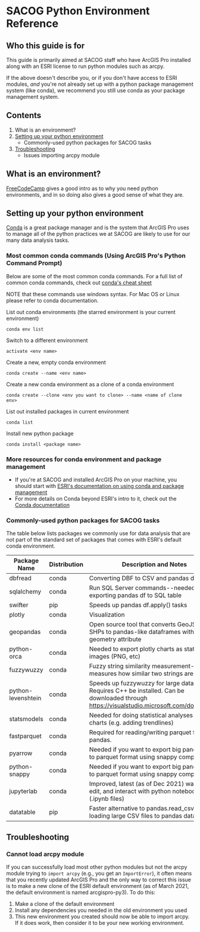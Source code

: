 # SACOG Python Environment Reference



## Who this guide is for

This guide is primarily aimed at SACOG staff who have ArcGIS Pro installed along with an ESRI license to run python modules such as arcpy.

If the above doesn't describe you, or if you don't have access to ESRI modules, *and* you're not already set up with a python package management system (like conda), we recommend you still use conda as your package management system.

## Contents

1. What is an environment?
2. [Setting up your python environment](#Setting-up-your-python-environment)
    * Commonly-used python packages for SACOG tasks
3. [Troubleshooting](#Troubleshooting)
    * Issues importing arcpy module

## What is an environment?
[FreeCodeCamp](https://www.freecodecamp.org/news/why-you-need-python-environments-and-how-to-manage-them-with-conda-85f155f4353c/) gives a good intro as to why you need python environments, and in so doing also gives a good sense of what they are.

## Setting up your python environment
[Conda](https://docs.conda.io/en/latest/) is a great package manager and is the system that ArcGIS Pro uses to manage all of the python practices we at SACOG are likely to use for our many data analysis tasks. 

### Most common conda commands (Using ArcGIS Pro's Python Command Prompt)
Below are some of the most common conda commands. For a full list of common conda commands, check out [conda's cheat sheet](https://docs.conda.io/projects/conda/en/4.6.0/_downloads/52a95608c49671267e40c689e0bc00ca/conda-cheatsheet.pdf)

NOTE that these commands use windows syntax. For Mac OS or Linux please refer to conda documentation.

List out conda environments (the starred environment is your current environment)

`conda env list`




Switch to a different environment

`activate <env name>`



Create a new, empty conda environment

`conda create --name <env name>`




Create a new conda environment as a clone of a conda environment

`conda create --clone <env you want to clone> --name <name of clone env>`



List out installed packages in current environment

`conda list`




Install new python package

`conda install <package name>`




### More resources for conda environment and package management

*  If you're at SACOG and installed ArcGIS Pro on your machine, you should start with [ESRI's documentation on using conda and package management](https://developers.arcgis.com/python/guide/understanding-conda/)
*  For more details on Conda beyond ESRI's intro to it, check out the [Conda documentation](https://docs.conda.io/projects/conda/en/latest/user-guide/index.html)



### Commonly-used python packages for SACOG tasks
The table below lists packages we commonly use for data analysis that are not part of the standard set of packages that comes with ESRI's default conda environment.

| Package Name       | Distribution | Description and Notes                                        |
| ------------------ | ------------ | ------------------------------------------------------------ |
| dbfread            | conda        | Converting DBF to CSV and pandas df                          |
| sqlalchemy         | conda        | Run SQL Server commands--needed for exporting pandas df to SQL table |
| swifter            | pip          | Speeds up pandas df.apply() tasks                            |
| plotly             | conda        | Visualization                                                |
| geopandas          | conda        | Open source tool that converts GeoJSON and SHPs to pandas-like dataframes with geometry attribute |
| python-orca        | conda        | Needed to export plotly charts as static images (PNG, etc)   |
| fuzzywuzzy         | conda          | Fuzzy string similarity measurement--measures how similar two strings are |
| python-levenshtein | conda          | Speeds up fuzzywuzzy for large data sets. Requires C++ be installed. Can be downloaded through https://visualstudio.microsoft.com/downloads/ |
| statsmodels        | conda        | Needed for doing statistical analyses of plotly charts (e.g. adding trendlines) |
| fastparquet        | conda        | Required for reading/writing parquet files with pandas.      |
| pyarrow            | conda        | Needed if you want to export big pandas dfs to parquet format using snappy compression |
| python-snappy      | conda        | Needed if you want to export big pandas dfs to parquet format using snappy compression |
| jupyterlab         | conda        | Improved, latest (as of Dec 2021) way to load, edit, and interact with python notebooks (.ipynb files) |
| datatable         | pip        | Faster alternative to pandas.read_csv() for loading large CSV files to pandas dataframes |





## Troubleshooting

### Cannot load arcpy module
If you can successfully load most other python modules but not the arcpy module trying to `import arcpy` (e.g., you get an `ImportError`), it often means that you recently updated ArcGIS Pro and the only way to correct this issue is to make a new clone of the ESRI default environment (as of March 2021, the default environment is named arcgispro-py3). To do this:

1. Make a clone of the default environment
2. Install any dependencies you needed in the old environment you used
3. This new environment you created should now be able to import arcpy. If it does work, then consider it to be your new working environment.

